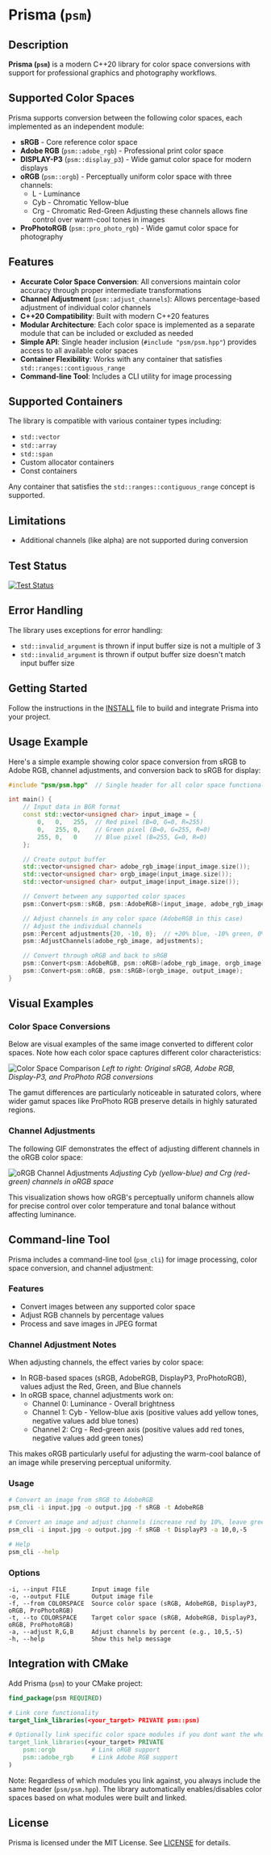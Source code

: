 # Prisma (`psm`)

## Description

**Prisma (`psm`)** is a modern C++20 library for color space conversions with
support for professional graphics and photography workflows.

## Supported Color Spaces

Prisma supports conversion between the following color spaces, each implemented
as an independent module:

- **sRGB** - Core reference color space
- **Adobe RGB** (`psm::adobe_rgb`) - Professional print color space
- **DISPLAY-P3** (`psm::display_p3`) - Wide gamut color space for modern
  displays
- **oRGB** (`psm::orgb`) - Perceptually uniform color space with three channels:
  - L - Luminance
  - Cyb - Chromatic Yellow-blue
  - Crg - Chromatic Red-Green Adjusting these channels allows fine control over
    warm-cool tones in images
- **ProPhotoRGB** (`psm::pro_photo_rgb`) - Wide gamut color space for
  photography

## Features

- **Accurate Color Space Conversion**: All conversions maintain color accuracy
  through proper intermediate transformations
- **Channel Adjustment** (`psm::adjust_channels`): Allows percentage-based
  adjustment of individual color channels
- **C++20 Compatibility**: Built with modern C++20 features
- **Modular Architecture**: Each color space is implemented as a separate module
  that can be included or excluded as needed
- **Simple API**: Single header inclusion (`#include "psm/psm.hpp"`) provides
  access to all available color spaces
- **Container Flexibility**: Works with any container that satisfies
  `std::ranges::contiguous_range`
- **Command-line Tool**: Includes a CLI utility for image processing

## Supported Containers

The library is compatible with various container types including:

- `std::vector`
- `std::array`
- `std::span`
- Custom allocator containers
- Const containers

Any container that satisfies the `std::ranges::contiguous_range` concept is
supported.

## Limitations

- Additional channels (like alpha) are not supported during conversion

## Test Status

[![Test Status](https://github.com/neg-c/psm/actions/workflows/run-tests.yml/badge.svg)](https://github.com/neg-c/psm/actions/workflows/run-tests.yml)

## Error Handling

The library uses exceptions for error handling:

- `std::invalid_argument` is thrown if input buffer size is not a multiple of 3
- `std::invalid_argument` is thrown if output buffer size doesn't match input
  buffer size

## Getting Started

Follow the instructions in the [INSTALL](INSTALL.md) file to build and integrate
Prisma into your project.

## Usage Example

Here's a simple example showing color space conversion from sRGB to Adobe RGB,
channel adjustments, and conversion back to sRGB for display:

```cpp
#include "psm/psm.hpp"  // Single header for all color space functionality

int main() {
    // Input data in BGR format
    const std::vector<unsigned char> input_image = {
        0,   0,   255,  // Red pixel (B=0, G=0, R=255)
        0,   255, 0,    // Green pixel (B=0, G=255, R=0)
        255, 0,   0     // Blue pixel (B=255, G=0, R=0)
    };

    // Create output buffer
    std::vector<unsigned char> adobe_rgb_image(input_image.size());
    std::vector<unsigned char> orgb_image(input_image.size());
    std::vector<unsigned char> output_image(input_image.size());

    // Convert between any supported color spaces
    psm::Convert<psm::sRGB, psm::AdobeRGB>(input_image, adobe_rgb_image);

    // Adjust channels in any color space (AdobeRGB in this case)
    // Adjust the individual channels
    psm::Percent adjustments{20, -10, 0};  // +20% blue, -10% green, 0% red
    psm::AdjustChannels(adobe_rgb_image, adjustments);

    // Convert through oRGB and back to sRGB
    psm::Convert<psm::AdobeRGB, psm::oRGB>(adobe_rgb_image, orgb_image);
    psm::Convert<psm::oRGB, psm::sRGB>(orgb_image, output_image);
}
```

## Visual Examples

### Color Space Conversions

Below are visual examples of the same image converted to different color spaces.
Note how each color space captures different color characteristics:

![Color Space Comparison](docs/images/color_space_comparison.png) _Left to
right: Original sRGB, Adobe RGB, Display-P3, and ProPhoto RGB conversions_

The gamut differences are particularly noticeable in saturated colors, where
wider gamut spaces like ProPhoto RGB preserve details in highly saturated
regions.

### Channel Adjustments

The following GIF demonstrates the effect of adjusting different channels in the
oRGB color space:

![oRGB Channel Adjustments](docs/images/orgb_adjustments.gif) _Adjusting Cyb
(yellow-blue) and Crg (red-green) channels in oRGB space_

This visualization shows how oRGB's perceptually uniform channels allow for
precise control over color temperature and tonal balance without affecting
luminance.

## Command-line Tool

Prisma includes a command-line tool (`psm_cli`) for image processing, color
space conversion, and channel adjustment:

### Features

- Convert images between any supported color space
- Adjust RGB channels by percentage values
- Process and save images in JPEG format

### Channel Adjustment Notes

When adjusting channels, the effect varies by color space:

- In RGB-based spaces (sRGB, AdobeRGB, DisplayP3, ProPhotoRGB), values adjust
  the Red, Green, and Blue channels
- In oRGB space, channel adjustments work on:
  - Channel 0: Luminance - Overall brightness
  - Channel 1: Cyb - Yellow-blue axis (positive values add yellow tones,
    negative values add blue tones)
  - Channel 2: Crg - Red-green axis (positive values add red tones, negative
    values add green tones)

This makes oRGB particularly useful for adjusting the warm-cool balance of an
image while preserving perceptual uniformity.

### Usage

```bash
# Convert an image from sRGB to AdobeRGB
psm_cli -i input.jpg -o output.jpg -f sRGB -t AdobeRGB

# Convert an image and adjust channels (increase red by 10%, leave green unchanged, decrease blue by 5%)
psm_cli -i input.jpg -o output.jpg -f sRGB -t DisplayP3 -a 10,0,-5

# Help
psm_cli --help
```

### Options

```
-i, --input FILE       Input image file
-o, --output FILE      Output image file
-f, --from COLORSPACE  Source color space (sRGB, AdobeRGB, DisplayP3, oRGB, ProPhotoRGB)
-t, --to COLORSPACE    Target color space (sRGB, AdobeRGB, DisplayP3, oRGB, ProPhotoRGB)
-a, --adjust R,G,B     Adjust channels by percent (e.g., 10,5,-5)
-h, --help             Show this help message
```

## Integration with CMake

Add Prisma (`psm`) to your CMake project:

```cmake
find_package(psm REQUIRED)

# Link core functionality
target_link_libraries(<your_target> PRIVATE psm::psm)

# Optionally link specific color space modules if you dont want the whole library
target_link_libraries(<your_target> PRIVATE
    psm::orgb          # Link oRGB support
    psm::adobe_rgb     # Link Adobe RGB support
)
```

Note: Regardless of which modules you link against, you always include the same
header (`psm/psm.hpp`). The library automatically enables/disables color spaces
based on what modules were built and linked.

## License

Prisma is licensed under the MIT License. See [LICENSE](LICENSE) for details.
